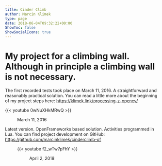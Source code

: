```yaml
---
title: Cinder Climb
author: Marcin Klimek
type: page
date: 2018-06-04T09:32:22+00:00
ShowToc: false
ShowSocialIcons: true
---
```

# My project for a climbing wall. Although in principle a climbing wall is not necessary.

The first recorded tests took place on March 11, 2016. A straightforward and reasonably practical solution. You can read a little more about the beginning of my project steps here: <https://klimek.link/processing-z-opencv/>

{{< youtube 0wNuXHkMRwQ >}}
<figure>
<figcaption> March 11, 2016</figcaption>
</figure> 

Latest version. OpenFrameworks based solution. Activities programmed in Lua. You can find project development on GitHub: <a rel="noreferrer noopener" href="https://github.com/marcinklimek/cinderclimb-of" target="_blank">https://github.com/marcinklimek/cinderclimb-of</a><figure class="wp-block-embed is-type-video is-provider-youtube wp-block-embed-youtube wp-embed-aspect-16-9 wp-has-aspect-ratio">

{{< youtube f2_wTw7pFhY >}}
<figure>
<figcaption>April 2, 2018</figcaption>
</figure> 
